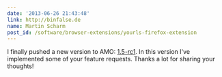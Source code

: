```yaml
---
date: '2013-06-26 21:43:48'
link: http://binfalse.de
name: Martin Scharm
post_id: /software/browser-extensions/yourls-firefox-extension
---
```


I finally pushed a new version to AMO: <a href="https://addons.mozilla.org/en-US/firefox/addon/yourls-shortener/versions/" rel="nofollow">1.5-rc1</a>.
In this version I've implemented some of your feature requests. Thanks a lot for sharing your thoughts!